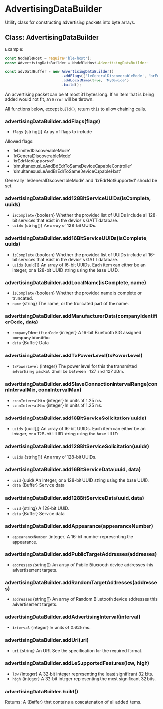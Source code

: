  
# AdvertisingDataBuilder

Utility class for constructing advertising packets into byte arrays.

## Class: AdvertisingDataBuilder

Example:

```javascript
const NodeBleHost = require('ble-host');
const AdvertisingDataBuilder = NodeBleHost.AdvertisingDataBuilder;

const advDataBuffer = new AdvertisingDataBuilder()
                          .addFlags(['leGeneralDiscoverableMode', 'brEdrNotSupported'])
                          .addLocalName(true, 'MyDevice')
                          .build();
```

An advertising packet can be at most 31 bytes long. If an item that is being added would not fit, an `Error` will be thrown.

All functions below, except `build()`, return `this` to allow chaining calls.

### advertisingDataBuilder.addFlags(flags)
* `flags` {string[]} Array of flags to include

Allowed flags:

* 'leLimitedDiscoverableMode'
* 'leGeneralDiscoverableMode'
* 'brEdrNotSupported'
* 'simultaneousLeAndBdEdrToSameDeviceCapableController'
* 'simultaneousLeAndBrEdrToSameDeviceCapableHost'

Generally 'leGeneralDiscoverableMode' and 'brEdrNotSupported' should be set.

### advertisingDataBuilder.add128BitServiceUUIDs(isComplete, uuids)
* `isComplete` {boolean} Whether the provided list of UUIDs include all 128-bit services that exist in the device's GATT database.
* `uuids` {string[]} An array of 128-bit UUIDs.

### advertisingDataBuilder.add16BitServiceUUIDs(isComplete, uuids)
* `isComplete` {boolean} Whether the provided list of UUIDs include all 16-bit services that exist in the device's GATT database.
* `uuids` {uuid[]} An array of 16-bit UUIDs. Each item can either be an integer, or a 128-bit UUID string using the base UUID.

### advertisingDataBuilder.addLocalName(isComplete, name)
* `isComplete` {boolean} Whether the provided name is complete or truncated.
* `name` {string} The name, or the truncated part of the name.

### advertisingDataBuilder.addManufacturerData(companyIdentifierCode, data)
* `companyIdentifierCode` {integer} A 16-bit Bluetooth SIG assigned company identifier.
* `data` {Buffer} Data.

### advertisingDataBuilder.addTxPowerLevel(txPowerLevel)
* `txPowerLevel` {integer} The power level for this the transmitted advertising packet. Shall be between -127 and 127 dBm.

### advertisingDataBuilder.addSlaveConnectionIntervalRange(connIntervalMin, connIntervalMax)
* `connIntervalMin` {integer} In units of 1.25 ms.
* `connIntervalMax` {integer} In units of 1.25 ms.

### advertisingDataBuilder.add16BitServiceSolicitation(uuids)
* `uuids` {uuid[]} An array of 16-bit UUIDs. Each item can either be an integer, or a 128-bit UUID string using the base UUID.

### advertisingDataBuilder.add128BitServiceSolicitation(uuids)
* `uuids` {string[]} An array of 128-bit UUIDs.

### advertisingDataBuilder.add16BitServiceData(uuid, data)
* `uuid` {uuid} An integer, or a 128-bit UUID string using the base UUID.
* `data` {Buffer} Service data.

### advertisingDataBuilder.add128BitServiceData(uuid, data)
* `uuid` {string} A 128-bit UUID.
* `data` {Buffer} Service data.

### advertisingDataBuilder.addAppearance(appearanceNumber)
* `appearanceNumber` {integer} A 16-bit number representing the appearance.

### advertisingDataBuilder.addPublicTargetAddresses(addresses)
* `addresses` {string[]} An array of Public Bluetooth device addresses this advertisement targets.

### advertisingDataBuilder.addRandomTargetAddresses(addresses)
* `addresses` {string[]} An array of Random Bluetooth device addresses this advertisement targets.

### advertisingDataBuilder.addAdvertisingInterval(interval)
* `interval` {integer} In units of 0.625 ms.

### advertisingDataBuilder.addUri(uri)
* `uri` {string} An URI. See the specification for the required format.

### advertisingDataBuilder.addLeSupportedFeatures(low, high)
* `low` {integer} A 32-bit integer representing the least significant 32 bits.
* `high` {integer} A 32-bit integer representing the most significant 32 bits.

### advertisingDataBuilder.build()

Returns: A {Buffer} that contains a concatenation of all added items.
